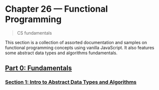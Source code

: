 # Chapter 26 &mdash; Functional Programming
> CS fundamentals

This section is a collection of assorted documentation and samples on functional programming concepts using vanilla JavaScript. It also features some abstract data types and algorithms fundamentals.

## [Part 0: Fundamentals](part00-fundamentals/)

### [Section 1: Intro to Abstract Data Types and Algorithms](section01-intro-to-adt-and-algorithms)

